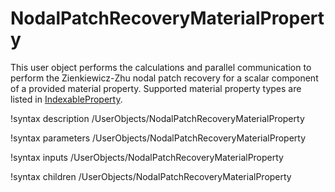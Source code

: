 # NodalPatchRecoveryMaterialProperty

This user object performs the calculations and parallel communication to perform
the Zienkiewicz-Zhu nodal patch recovery for a scalar component of a provided
material property. Supported material property types are listed in
[IndexableProperty](IndexableProperty.md).

!syntax description /UserObjects/NodalPatchRecoveryMaterialProperty

!syntax parameters /UserObjects/NodalPatchRecoveryMaterialProperty

!syntax inputs /UserObjects/NodalPatchRecoveryMaterialProperty

!syntax children /UserObjects/NodalPatchRecoveryMaterialProperty
